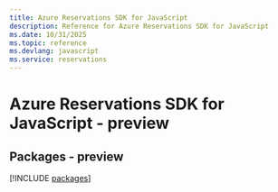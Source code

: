 ```yaml
---
title: Azure Reservations SDK for JavaScript
description: Reference for Azure Reservations SDK for JavaScript
ms.date: 10/31/2025
ms.topic: reference
ms.devlang: javascript
ms.service: reservations
---
```

# Azure Reservations SDK for JavaScript - preview
## Packages - preview
[!INCLUDE [packages](reservations-index.md)]